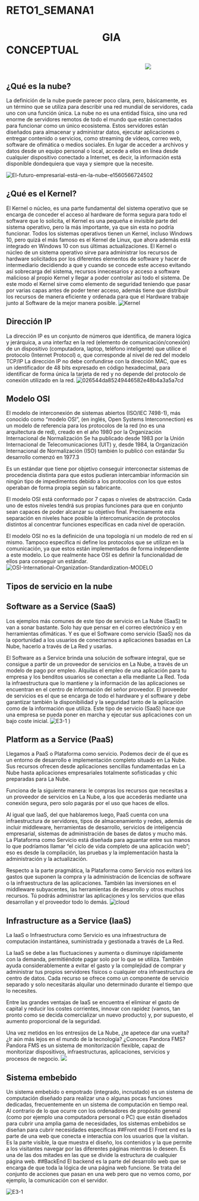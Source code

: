 # RETO1_SEMANA1
# &nbsp;&nbsp;&nbsp;&nbsp;&nbsp;&nbsp;&nbsp;&nbsp;&nbsp;&nbsp;&nbsp;&nbsp;&nbsp;&nbsp;&nbsp;&nbsp;&nbsp;&nbsp;&nbsp;&nbsp;&nbsp;&nbsp;&nbsp;&nbsp;&nbsp;&nbsp; &nbsp;&nbsp;&nbsp;&nbsp;&nbsp;&nbsp;&nbsp;&nbsp;&nbsp;&nbsp;&nbsp;  GIA CONCEPTUAL 
&nbsp;&nbsp;&nbsp;&nbsp;&nbsp;&nbsp;&nbsp;&nbsp;&nbsp;&nbsp;&nbsp;&nbsp;&nbsp;&nbsp;&nbsp;&nbsp;&nbsp;&nbsp;&nbsp;&nbsp;&nbsp; &nbsp;&nbsp;&nbsp;&nbsp;&nbsp;&nbsp;&nbsp;&nbsp;&nbsp;&nbsp;&nbsp;&nbsp;&nbsp;&nbsp;&nbsp;&nbsp;&nbsp;&nbsp;&nbsp;&nbsp;&nbsp; &nbsp;&nbsp;&nbsp;&nbsp;&nbsp;&nbsp;&nbsp;&nbsp;&nbsp;&nbsp;&nbsp;&nbsp;&nbsp;&nbsp;&nbsp;&nbsp;&nbsp;&nbsp;&nbsp;&nbsp;&nbsp; &nbsp;&nbsp;&nbsp;&nbsp;&nbsp;&nbsp;&nbsp;&nbsp;&nbsp;&nbsp;&nbsp;&nbsp;&nbsp;&nbsp;&nbsp;&nbsp;&nbsp;&nbsp;&nbsp;&nbsp;&nbsp;&nbsp;&nbsp;&nbsp;&nbsp;&nbsp;&nbsp;&nbsp; ![](https://encrypted-tbn0.gstatic.com/images?q=tbn:ANd9GcTs1RzRRZ7oqDzhNFKWfTXlPjIuzObEbWHxSg&usqp=CAU)



## ¿Qué es la nube?
La definición de la nube puede parecer poco clara, pero, básicamente, es un término que se utiliza para describir una red mundial de servidores, cada uno con una función única. La nube no es una entidad física, sino una red enorme de servidores remotos de todo el mundo que están conectados para funcionar como un único ecosistema. Estos servidores están diseñados para almacenar y administrar datos, ejecutar aplicaciones o entregar contenido o servicios, como streaming de vídeos, correo web, software de ofimática o medios sociales. En lugar de acceder a archivos y datos desde un equipo personal o local, accede a ellos en línea desde cualquier dispositivo conectado a Internet, es decir, la información está disponible dondequiera que vaya y siempre que la necesite.

![El-futuro-empresarial-está-en-la-nube-e1560566724502](https://user-images.githubusercontent.com/83797716/117519303-a6831480-af68-11eb-97be-a08e55156966.png)

## ¿Qué es el Kernel?
El Kernel o núcleo, es una parte fundamental del sistema operativo que se encarga de conceder el acceso al hardware de forma segura para todo el software que lo solicita, el Kernel es una pequeña e invisible parte del sistema operativo, pero la más importante, ya que sin esta no podría funcionar. Todos los sistemas operativos tienen un Kernel, incluso Windows 10, pero quizá el más famoso es el Kernel de Linux, que ahora además está integrado en Windows 10 con sus últimas actualizaciones.
El Kernel o núcleo de un sistema operativo sirve para administrar los recursos de hardware solicitados por los diferentes elementos de software y hacer de intermediario decidiendo a que y cuando se concede este acceso evitando así sobrecarga del sistema, recursos innecesarios y acceso a software malicioso al propio Kernel y llegar a poder controlar así todo el sistema. De este modo el Kernel sirve como elemento de seguridad teniendo que pasar por varias capas antes de poder tener acceso, además tiene que distribuir los recursos de manera eficiente y ordenada para que el Hardware trabaje junto al Software de la mejor manera posible.
![Kernel](https://user-images.githubusercontent.com/83797716/117519179-3eccc980-af68-11eb-912d-e0d50e759a5a.jpg)

## Dirección IP 
La dirección IP es un conjunto de números que identifica, de manera lógica y jerárquica, a una interfaz en la red (elemento de comunicación/conexión) de un dispositivo (computadora, laptop, teléfono inteligente) que utilice el protocolo (Internet Protocol) o, que corresponde al nivel de red del modelo TCP/IP La dirección IP no debe confundirse con la dirección MAC, que es un identificador de 48 bits expresado en código hexadecimal, para identificar de forma única la tarjeta de red y no depende del protocolo de conexión utilizado en la red.
![026544da85249446582e48b4a3a5a7cd](https://user-images.githubusercontent.com/83797716/117519455-30cb7880-af69-11eb-99f4-9145761fc612.png)
## Modelo OSI 
El modelo de interconexión de sistemas abiertos (ISO/IEC 7498-1), más conocido como “modelo OSI”, (en inglés, Open Systems Interconnection) es un modelo de referencia para los protocolos de la red (no es una arquitectura de red), creado en el año 1980 por la Organización Internacional de Normalización  Se ha publicado desde 1983 por la Unión Internacional de Telecomunicaciones (UIT) y, desde 1984, la Organización Internacional de Normalización (ISO) también lo publicó con estándar Su desarrollo comenzó en 1977.3

Es un estándar que tiene por objetivo conseguir interconectar sistemas de procedencia distinta para que estos pudieran intercambiar información sin ningún tipo de impedimentos debido a los protocolos con los que estos operaban de forma propia según su fabricante.

El modelo OSI está conformado por 7 capas o niveles de abstracción. Cada uno de estos niveles tendrá sus propias funciones para que en conjunto sean capaces de poder alcanzar su objetivo final. Precisamente esta separación en niveles hace posible la intercomunicación de protocolos distintos al concentrar funciones específicas en cada nivel de operación.

El modelo OSI no es la definición de una topología ni un modelo de red en sí mismo. Tampoco especifica ni define los protocolos que se utilizan en la comunicación, ya que estos están implementados de forma independiente a este modelo. Lo que realmente hace OSI es definir la funcionalidad de ellos para conseguir un estándar.
![OSI-International-Organization-Standardization-MODELO](https://user-images.githubusercontent.com/83797716/117519504-6b351580-af69-11eb-96c2-73798bea2e06.jpg)

## Tipos de servicio en la nube

## Software as a Service (SaaS)

Los ejemplos más comunes de este tipo de servicio en La Nube (SaaS) te van a sonar bastante. Solo hay que pensar en el correo electrónico y en herramientas ofimáticas. Y es que el Software como servicio (SaaS) nos da la oportunidad a los usuarios de conectarnos a aplicaciones basadas en La Nube, hacerlo a través de La Red y usarlas.

El Software as a Service brinda una solución de software integral, que se consigue a partir de un proveedor de servicios en La Nube, a través de un modelo de pago por empleo. Alquilas el empleo de una aplicación para tu empresa y los benditos usuarios se conectan a ella mediante La Red. Toda la infraestructura que lo mantiene y la información de las aplicaciones se encuentran en el centro de información del señor proveedor. El proveedor de servicios es el que se encarga de todo el hardware y el software y debe garantizar también la disponibilidad y la seguridad tanto de la aplicación como de la información que utiliza. Este tipo de servicio (SaaS) hace que una empresa se pueda poner en marcha y ejecutar sus aplicaciones con un bajo coste inicial.
      ![E3-1](https://user-images.githubusercontent.com/83797716/117519593-ce26ac80-af69-11eb-98a4-613d766b24d5.jpg)
       )


## Platform as a Service (PaaS)

Llegamos a PaaS o Plataforma como servicio. Podemos decir de él que es un entorno de desarrollo e implementación completo situado en La Nube. Sus recursos ofrecen desde aplicaciones sencillas fundamentadas en La Nube hasta aplicaciones empresariales totalmente sofisticadas y chic preparadas para La Nube.

Funciona de la siguiente manera: le compras los recursos que necesitas a un proveedor de servicios en La Nube, a los que accederás mediante una conexión segura, pero solo pagarás por el uso que haces de ellos.

Al igual que IaaS, del que hablaremos luego, PaaS cuenta con una infraestructura de servidores, tipos de almacenamiento y redes, además de incluir middleware, herramientas de desarrollo, servicios de inteligencia empresarial, sistemas de administración de bases de datos y mucho más. La Plataforma como Servicio está diseñada para aguantar entre sus manos lo que podríamos llamar “el ciclo de vida completo de una aplicación web”; eso es desde la compilación, las pruebas y la implementación hasta la administración y la actualización.

Respecto a la parte pragmática, la Plataforma como Servicio nos evitará los gastos que suponen la compra y la administración de licencias de software o la infraestructura de las aplicaciones. También las inversiones en el middleware subyacentes, las herramientas de desarrollo y otros muchos recursos. Tú podrás administrar las aplicaciones y los servicios que ellas desarrollan y el proveedor todo lo demás. 
![cloud](https://user-images.githubusercontent.com/83797716/117519852-11354f80-af6b-11eb-856e-335cb6e9324e.png)
## Infrastructure as a Service (IaaS)

La IaaS o Infraestructura como Servicio es una infraestructura de computación instantánea, suministrada y gestionada a través de La Red.

La IaaS se debe a las fluctuaciones y aumenta o disminuye rápidamente con la demanda, permitiéndote pagar solo por lo que se utiliza. También ayuda considerablemente a evitar el gasto y la complejidad de comprar y administrar tus propios servidores físicos o cualquier otra infraestructura de centro de datos. Cada recurso se ofrece como un componente de servicio separado y solo necesitarás alquilar uno determinado durante el tiempo que lo necesites.

Entre las grandes ventajas de IaaS se encuentra el eliminar el gasto de capital y reducir los costes corrientes, innovar con rapidez (vamos, tan pronto como se decida comercializar un nuevo producto) y, por supuesto, el aumento proporcional de la seguridad.

Una vez metidos en los entresijos de La Nube, ¿te apetece dar una vuelta? ¿Ir aún más lejos en el mundo de la tecnología? ¿Conoces Pandora FMS? Pandora FMS es un sistema de monitorización flexible, capaz de monitorizar dispositivos, infraestructuras, aplicaciones, servicios y procesos de negocio.
![](https://user-images.githubusercontent.com/83797716/117519751-818fa100-af6a-11eb-9ce0-dcdabf044275.jpg)


## Sistema embebido 
Un sistema embebido o empotrado (integrado, incrustado) es un sistema de computación diseñado para realizar una o algunas pocas funciones dedicadas, frecuentemente en un sistema de computación en tiempo real. Al contrario de lo que ocurre con los ordenadores de propósito general (como por ejemplo una computadora personal o PC) que están diseñados para cubrir una amplia gama de necesidades, los sistemas embebidos se diseñan para cubrir necesidades específicas
##Front end 
El Front end es la parte de una web que conecta e interactúa con los usuarios que la visitan. Es la parte visible, la que muestra el diseño, los contenidos y la que permite a los visitantes navegar por las diferentes páginas mientras lo deseen. Es una de las dos mitades en las que se divide la estructura de cualquier página web. 
##BackEnd 
El backend es la parte del desarrollo web que se encarga de que toda la lógica de una página web  funcione. Se trata del conjunto de acciones que pasan en una web pero que no vemos como, por ejemplo, la comunicación con el servidor. 

![E3-1](https://resources.altium.com/sites/default/files/blogs/Adaptar%20la%20metodolog%C3%ADa%20Agile%20al%20dise%C3%B1o%20de%20sistemas%20embebidos-33764.jpg)
